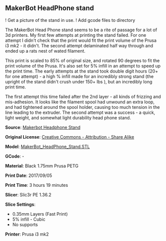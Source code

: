 ## MakerBot HeadPhone stand

! Get a picture of the stand in use.
! Add gcode files to directory

The MakerBot Head Phone stand seems to be a rite of passage for a lot of 3d printers. My first
few attempts at printing the stand failed. For one attempt I didn't check that the print would
fit the print volume of the Prusa i3 mk2 - it didn't. The second attempt delaminated half way through
and ended up a rats nest of wated filament.

This print is scaled to 85% of original size, and rotated 90 degrees to fit the print volume of the Prusa. It's
also set for 5% infill in an attempt to speed up the print time. The early attempts at the stand took double
digit hours (20+ for one attempt) - a high % infill made for an incredibly strong stand (the upright of the stand
didn't crush under 150+ lbs ), but an incredibly long print time.

The first attempt this time failed after the 2nd layer - all kinds of frizzing and mis-adhesion. It looks like the filament
spool had unwound an extra loop, and had tightened around the spool holder, causing too much tension in
the line leading to the extruder. The second attempt was a success - a quick, light weight, and somewhat light
durability head phone stand.



**Source**: [Makerbot Headphone Stand](https://www.thingiverse.com/thing:2050885)

**Original License**: [Creative Commons - Attribution - Share Alike](http://creativecommons.org/licenses/by-sa/3.0/)

**Model**: [MakerBot_HeadPhone_Stand.STL](https://www.thingiverse.com/download:3218230)

**GCode**: -

**Material**: Black 1.75mm Prusa PETG

**Print Date**: 2017/09/05

**Print Time**: 3 hours 19 minutes

**Slicer**: Slic3r PE 1.36.2

**Slice Settings**:

 - 0.35mm Layers (Fast Print)
 - 5% infill - Cubic
 - No supports

**Printer**: Prusa i3 mk2
